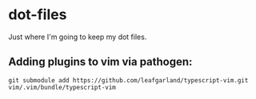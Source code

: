 dot-files
=========

Just where I'm going to keep my dot files.

## Adding plugins to vim via pathogen:

    git submodule add https://github.com/leafgarland/typescript-vim.git vim/.vim/bundle/typescript-vim

